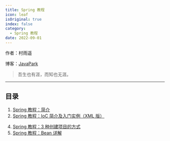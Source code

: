 ```yaml
---
title: Spring 教程
icon: leaf
isOriginal: true
index: false
category:
  - Spring 教程
date: 2022-09-01
---
```

作者：村雨遥

博客：[JavaPark](https://cunyu1943.github.io/JavaPark)

>   吾生也有涯，而知也无涯。

---
## 目录

1. [Spring 教程：简介](2022-02-01-spring-intro.md)
2. [Spring 教程：IoC 简介及入门实例（XML 版）](2022-02-02-ioc.md)
<!-- 3. [](2022-02-03-di.md) -->
4. [Spring 教程：3 种创建项目的方式](2022-02-04-the-methods-to-create-spring-project.md)
5. [Spring 教程：Bean 详解](2022-02-05-bean.md)

